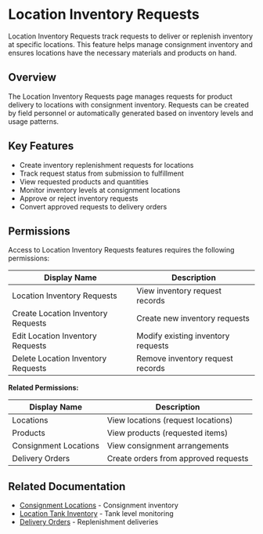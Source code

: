 # Location Inventory Requests

Location Inventory Requests track requests to deliver or replenish inventory at specific locations. This feature helps manage consignment inventory and ensures locations have the necessary materials and products on hand.

## Overview

The Location Inventory Requests page manages requests for product delivery to locations with consignment inventory. Requests can be created by field personnel or automatically generated based on inventory levels and usage patterns.

## Key Features

* Create inventory replenishment requests for locations
* Track request status from submission to fulfillment
* View requested products and quantities
* Monitor inventory levels at consignment locations
* Approve or reject inventory requests
* Convert approved requests to delivery orders

## Permissions

Access to Location Inventory Requests features requires the following permissions:

| Display Name | Description |
|--------------|-------------|
| Location Inventory Requests | View inventory request records |
| Create Location Inventory Requests | Create new inventory requests |
| Edit Location Inventory Requests | Modify existing inventory requests |
| Delete Location Inventory Requests | Remove inventory request records |

**Related Permissions:**

| Display Name | Description |
|--------------|-------------|
| Locations | View locations (request locations) |
| Products | View products (requested items) |
| Consignment Locations | View consignment arrangements |
| Delivery Orders | Create orders from approved requests |

## Related Documentation

* [Consignment Locations](ConsignmentLocations.md) - Consignment inventory
* [Location Tank Inventory](../Product/LocationTankInventory.md) - Tank level monitoring
* [Delivery Orders](../Distribution/DeliveryOrders.md) - Replenishment deliveries

